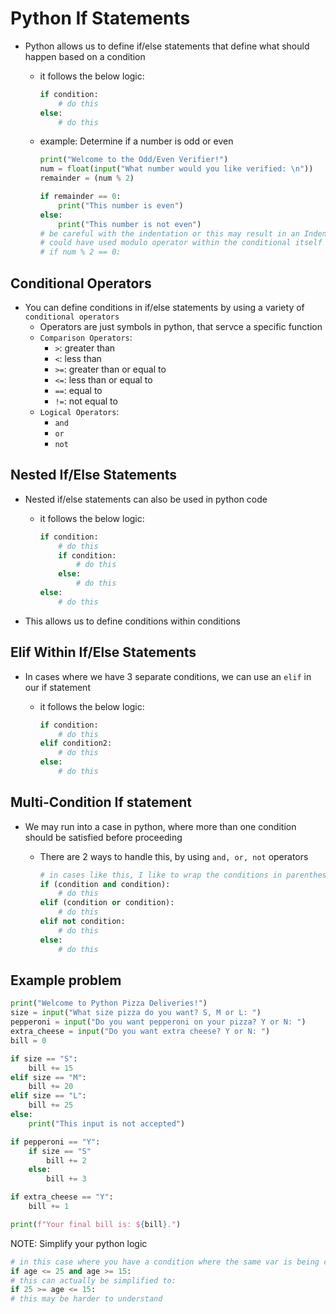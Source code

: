<h1>Python If Statements</h1>

* Python allows us to define if/else statements that define what should happen based on a condition
  - it follows the below logic:
 
    ```python
    if condition:
        # do this
    else:
        # do this
    ```

  - example: Determine if a number is odd or even
  
    ```python
    print("Welcome to the Odd/Even Verifier!")
    num = float(input("What number would you like verified: \n"))
    remainder = (num % 2)

    if remainder == 0:
        print("This number is even")
    else:
        print("This number is not even")
    # be careful with the indentation or this may result in an IndentationError
    # could have used modulo operator within the conditional itself
    # if num % 2 == 0:

    ```

<h2>Conditional Operators</h2>

* You can define conditions in if/else statements by using a variety of `conditional operators`
  - Operators are just symbols in python, that servce a specific function
  * `Comparison Operators`: 
    - `>`: greater than
    - `<`: less than
    - `>=`: greater than or equal to
    - `<=`: less than or equal to
    - `==`: equal to
    - `!=`: not equal to
  * `Logical Operators`:
    - `and`
    - `or`
    - `not`

<h2>Nested If/Else Statements</h2>

* Nested if/else statements can also be used in python code
  - it follows the below logic:
  
    ```python
    if condition:
        # do this
        if condition:
            # do this
        else:
            # do this
    else:
        # do this
    ```

* This allows us to define conditions within conditions

<h2>Elif Within If/Else Statements</h2>

* In cases where we have 3 separate conditions, we can use an `elif` in our if statement
  - it follows the below logic:
 
    ```python
    if condition:
        # do this
    elif condition2: 
        # do this
    else:
        # do this
    ```

<h2>Multi-Condition If statement</h2>

* We may run into a case in python, where more than one condition should be satisfied before proceeding
  - There are 2 ways to handle this, by using `and, or, not` operators
 
    ```python
    # in cases like this, I like to wrap the conditions in parentheses
    if (condition and condition):
        # do this
    elif (condition or condition):
        # do this
    elif not condition:
        # do this
    else:
        # do this
    ```

<h2>Example problem</h2>

```python
print("Welcome to Python Pizza Deliveries!")
size = input("What size pizza do you want? S, M or L: ")
pepperoni = input("Do you want pepperoni on your pizza? Y or N: ")
extra_cheese = input("Do you want extra cheese? Y or N: ")
bill = 0

if size == "S":
    bill += 15
elif size == "M":
    bill += 20
elif size == "L":
    bill += 25
else:
    print("This input is not accepted")

if pepperoni == "Y":
    if size == "S"
        bill += 2
    else:
        bill += 3

if extra_cheese == "Y":
    bill += 1

print(f"Your final bill is: ${bill}.")

```

NOTE: Simplify your python logic

  ```python
  # in this case where you have a condition where the same var is being called
  if age <= 25 and age >= 15:
  # this can actually be simplified to:
  if 25 >= age <= 15: 
  # this may be harder to understand 
  ```
